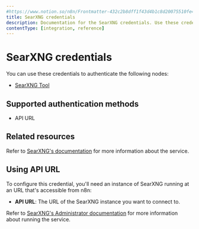 ```yaml
---
#https://www.notion.so/n8n/Frontmatter-432c2b8dff1f43d4b1c8d20075510fe4
title: SearXNG credentials
description: Documentation for the SearXNG credentials. Use these credentials to authenticate SearXNG in n8n, a workflow automation platform.
contentType: [integration, reference]
---
```


# SearXNG credentials

You can use these credentials to authenticate the following nodes:

* [SearXNG Tool](/integrations/builtin/cluster-nodes/sub-nodes/n8n-nodes-langchain.toolsearxng.md)

## Supported authentication methods

* API URL

## Related resources

Refer to [SearXNG's documentation](https://docs.searxng.org/index.html) for more information about the service.

## Using API URL

To configure this credential, you'll need an instance of SearXNG running at an URL that's accessible from n8n:

- **API URL**: The URL of the SearXNG instance you want to connect to.

Refer to [SearXNG's Administrator documentation](https://docs.searxng.org/admin/index.html) for more information about running the service.
